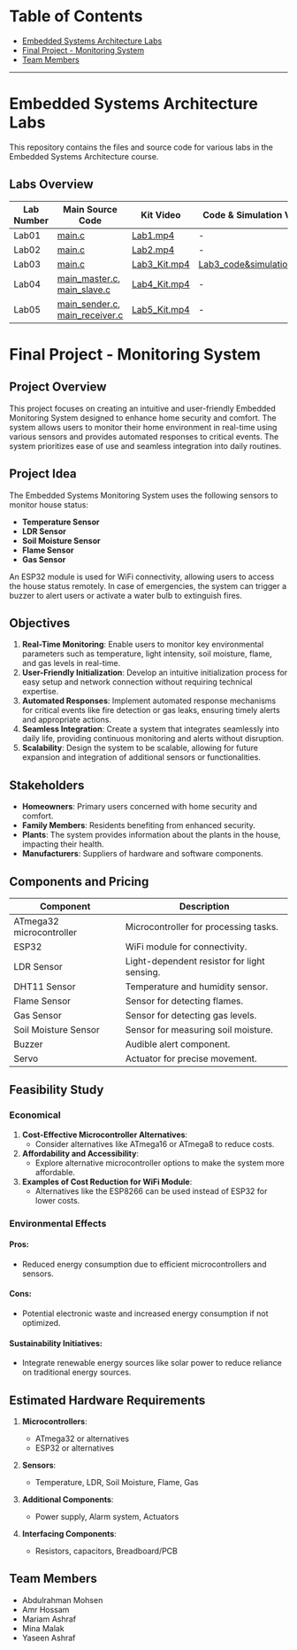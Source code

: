 # Table of Contents

- [Embedded Systems Architecture Labs](#embedded-systems-architecture-labs)
- [Final Project - Monitoring System](#final-project---monitoring-system)
- [Team Members](#team-members)


---

# Embedded Systems Architecture Labs

This repository contains the files and source code for various labs in the Embedded Systems Architecture course.

## Labs Overview

| Lab Number | Main Source Code | Kit Video | Code & Simulation Video | Proteus Project | Hex File |
|------------|------------------|-----------|-------------------------|----------------|----------|
| Lab01      | [main.c](Lab01/src/main.c) | [Lab1.mp4](Lab01/vid/Lab1.mp4) | - | [Lab01.pdsprj](Lab01/Lab01.pdsprj) | [Lab01.hex](Lab01/Lab01.hex) |
| Lab02      | [main.c](Lab02/src/main.c) | [Lab2.mp4](Lab02/vid/Lab2.mp4) | - |[Lab02.pdsprj](Lab02/Lab02.pdsprj) | [Lab02.hex](Lab02/Lab02.hex) |
| Lab03      | [main.c](Lab03/src/main.c) | [Lab3_Kit.mp4](Lab03/vid/Lab03_Kit.mp4) | [Lab3_code&simulation.mp4](Lab03/vid/Lab03_codeAndSimulation.mp4) |[Lab03.pdsprj](Lab03/Lab03.pdsprj) | [Lab03.hex](Lab03/Lab03.hex) |
| Lab04      | [main_master.c](Lab04/master/main.c), [main_slave.c](Lab04/slave/main.c) | [Lab4_Kit.mp4](Lab04/vid/Lab04_Kit.mp4) | - |[Lab04.pdsprj](Lab04/Lab04.pdsprj) | - |
| Lab05      | [main_sender.c](Lab05/sender/main.c), [main_receiver.c](Lab05/receiver/main.c) | [Lab5_Kit.mp4](Lab05/vid/Lab05_Kit.mp4) | - |[Lab04.pdsprj](Lab05/Lab05.pdsprj) | [Lab05_sender.hex](Lab05/Lab05_sender.hex), [Lab05_reciever.hex](Lab05/Lab05_reciever.hex) |

# Final Project - Monitoring System

## Project Overview

This project focuses on creating an intuitive and user-friendly Embedded Monitoring System designed to enhance home security and comfort. The system allows users to monitor their home environment in real-time using various sensors and provides automated responses to critical events. The system prioritizes ease of use and seamless integration into daily routines.

## Project Idea

The Embedded Systems Monitoring System uses the following sensors to monitor house status:
- **Temperature Sensor**
- **LDR Sensor**
- **Soil Moisture Sensor**
- **Flame Sensor**
- **Gas Sensor**

An ESP32 module is used for WiFi connectivity, allowing users to access the house status remotely. In case of emergencies, the system can trigger a buzzer to alert users or activate a water bulb to extinguish fires.

## Objectives

1. **Real-Time Monitoring**: Enable users to monitor key environmental parameters such as temperature, light intensity, soil moisture, flame, and gas levels in real-time.
2. **User-Friendly Initialization**: Develop an intuitive initialization process for easy setup and network connection without requiring technical expertise.
3. **Automated Responses**: Implement automated response mechanisms for critical events like fire detection or gas leaks, ensuring timely alerts and appropriate actions.
4. **Seamless Integration**: Create a system that integrates seamlessly into daily life, providing continuous monitoring and alerts without disruption.
5. **Scalability**: Design the system to be scalable, allowing for future expansion and integration of additional sensors or functionalities.

## Stakeholders

- **Homeowners**: Primary users concerned with home security and comfort.
- **Family Members**: Residents benefiting from enhanced security.
- **Plants**: The system provides information about the plants in the house, impacting their health.
- **Manufacturers**: Suppliers of hardware and software components.

## Components and Pricing

| Component              | Description                      |
|------------------------|----------------------------------|
| ATmega32 microcontroller | Microcontroller for processing tasks. |
| ESP32                  | WiFi module for connectivity.    |
| LDR Sensor             | Light-dependent resistor for light sensing. |
| DHT11 Sensor           | Temperature and humidity sensor. |
| Flame Sensor           | Sensor for detecting flames.     |
| Gas Sensor             | Sensor for detecting gas levels. |
| Soil Moisture Sensor   | Sensor for measuring soil moisture. |
| Buzzer                 | Audible alert component.         |
| Servo                  | Actuator for precise movement.   |


## Feasibility Study

### Economical

1. **Cost-Effective Microcontroller Alternatives**:
   - Consider alternatives like ATmega16 or ATmega8 to reduce costs.
2. **Affordability and Accessibility**:
   - Explore alternative microcontroller options to make the system more affordable.
3. **Examples of Cost Reduction for WiFi Module**:
   - Alternatives like the ESP8266 can be used instead of ESP32 for lower costs.

### Environmental Effects

#### Pros:
- Reduced energy consumption due to efficient microcontrollers and sensors.

#### Cons:
- Potential electronic waste and increased energy consumption if not optimized.

#### Sustainability Initiatives:
- Integrate renewable energy sources like solar power to reduce reliance on traditional energy sources.

## Estimated Hardware Requirements

1. **Microcontrollers**:
   - ATmega32 or alternatives
   - ESP32 or alternatives

2. **Sensors**:
   - Temperature, LDR, Soil Moisture, Flame, Gas

3. **Additional Components**:
   - Power supply, Alarm system, Actuators

4. **Interfacing Components**:
   - Resistors, capacitors, Breadboard/PCB

## Team Members
- Abdulrahman Mohsen
- Amr Hossam
- Mariam Ashraf
- Mina Malak
- Yaseen Ashraf
